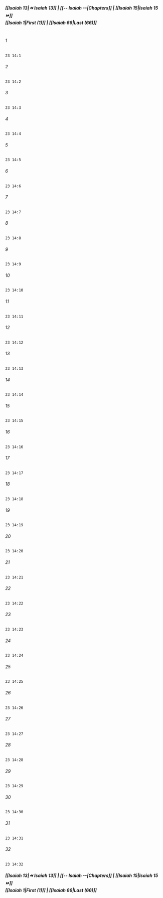
##### **[[Isaiah 13|⏪ Isaiah 13]] | [[-- Isaiah --|Chapters]] | [[Isaiah 15|Isaiah 15 ⏩]]**<br>**[[Isaiah 1|First (1)]] | [[Isaiah 66|Last (66)]]**<br><br>

###### 1
``` verse
23 14:1
```
###### 2
``` verse
23 14:2
```
###### 3
``` verse
23 14:3
```
###### 4
``` verse
23 14:4
```
###### 5
``` verse
23 14:5
```
###### 6
``` verse
23 14:6
```
###### 7
``` verse
23 14:7
```
###### 8
``` verse
23 14:8
```
###### 9
``` verse
23 14:9
```
###### 10
``` verse
23 14:10
```
###### 11
``` verse
23 14:11
```
###### 12
``` verse
23 14:12
```
###### 13
``` verse
23 14:13
```
###### 14
``` verse
23 14:14
```
###### 15
``` verse
23 14:15
```
###### 16
``` verse
23 14:16
```
###### 17
``` verse
23 14:17
```
###### 18
``` verse
23 14:18
```
###### 19
``` verse
23 14:19
```
###### 20
``` verse
23 14:20
```
###### 21
``` verse
23 14:21
```
###### 22
``` verse
23 14:22
```
###### 23
``` verse
23 14:23
```
###### 24
``` verse
23 14:24
```
###### 25
``` verse
23 14:25
```
###### 26
``` verse
23 14:26
```
###### 27
``` verse
23 14:27
```
###### 28
``` verse
23 14:28
```
###### 29
``` verse
23 14:29
```
###### 30
``` verse
23 14:30
```
###### 31
``` verse
23 14:31
```
###### 32
``` verse
23 14:32
```

##### **[[Isaiah 13|⏪ Isaiah 13]] | [[-- Isaiah --|Chapters]] | [[Isaiah 15|Isaiah 15 ⏩]]**<br>**[[Isaiah 1|First (1)]] | [[Isaiah 66|Last (66)]]**
